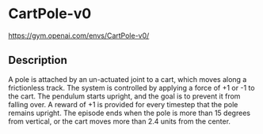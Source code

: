 # CartPole-v0 #

https://gym.openai.com/envs/CartPole-v0/

## Description ## 

A pole is attached by an un-actuated joint to a cart, which moves along a
frictionless track. The system is controlled by applying a force of +1 or -1 to
the cart. The pendulum starts upright, and the goal is to prevent it from
falling over. A reward of +1 is provided for every timestep that the pole
remains upright. The episode ends when the pole is more than 15 degrees from
vertical, or the cart moves more than 2.4 units from the center.
